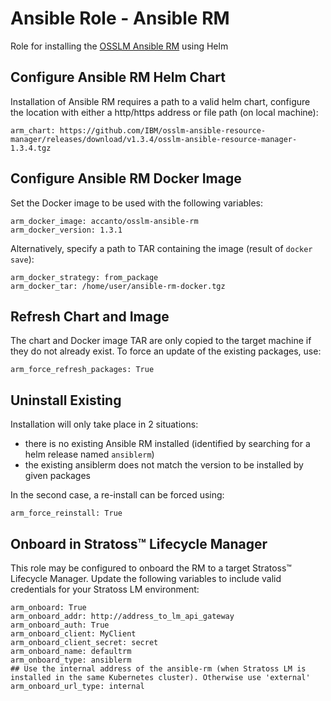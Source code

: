 # Ansible Role - Ansible RM

Role for installing the [OSSLM Ansible RM](https://github.com/IBM/osslm-ansible-resource-manager) using Helm

## Configure Ansible RM Helm Chart

Installation of Ansible RM requires a path to a valid helm chart, configure the location with either a http/https address or file path (on local machine):

```
arm_chart: https://github.com/IBM/osslm-ansible-resource-manager/releases/download/v1.3.4/osslm-ansible-resource-manager-1.3.4.tgz
```

## Configure Ansible RM Docker Image

Set the Docker image to be used with the following variables:

```
arm_docker_image: accanto/osslm-ansible-rm
arm_docker_version: 1.3.1
```

Alternatively, specify a path to TAR containing the image (result of `docker save`):

```
arm_docker_strategy: from_package
arm_docker_tar: /home/user/ansible-rm-docker.tgz
```

## Refresh Chart and Image

The chart and Docker image TAR are only copied to the target machine if they do not already exist. To force an update of the existing packages, use:

```
arm_force_refresh_packages: True
```

## Uninstall Existing

Installation will only take place in 2 situations:

- there is no existing Ansible RM installed (identified by searching for a helm release named `ansiblerm`)
- the existing ansiblerm does not match the version to be installed by given packages

In the second case, a re-install can be forced using:

```
arm_force_reinstall: True
```

## Onboard in Stratoss&trade; Lifecycle Manager

This role may be configured to onboard the RM to a target Stratoss&trade; Lifecycle Manager. Update the following variables to include valid credentials for your Stratoss LM environment:

```
arm_onboard: True
arm_onboard_addr: http://address_to_lm_api_gateway
arm_onboard_auth: True
arm_onboard_client: MyClient
arm_onboard_client_secret: secret
arm_onboard_name: defaultrm
arm_onboard_type: ansiblerm
## Use the internal address of the ansible-rm (when Stratoss LM is installed in the same Kubernetes cluster). Otherwise use 'external'
arm_onboard_url_type: internal
```
